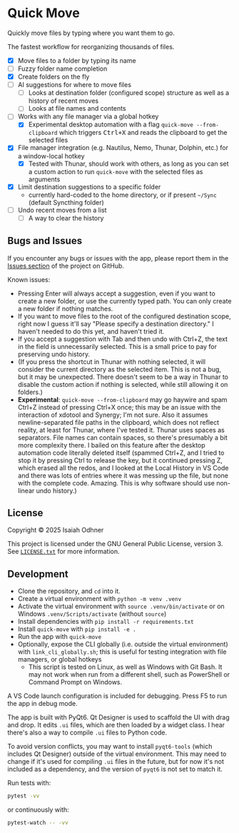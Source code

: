 # Quick Move

Quickly move files by typing where you want them to go.

The fastest workflow for reorganizing thousands of files.

- [x] Move files to a folder by typing its name
- [ ] Fuzzy folder name completion
- [x] Create folders on the fly
- [ ] AI suggestions for where to move files
  - [ ] Looks at destination folder (configured scope) structure as well as a history of recent moves
  - [ ] Looks at file names and contents
- [ ] Works with any file manager via a global hotkey
  - [x] Experimental desktop automation with a flag `quick-move --from-clipboard` which triggers <kbd>Ctrl+X</kbd> and reads the clipboard to get the selected files
- [x] File manager integration (e.g. Nautilus, Nemo, Thunar, Dolphin, etc.) for a window-local hotkey
  - [x] Tested with Thunar, should work with others, as long as you can set a custom action to run `quick-move` with the selected files as arguments
- [x] Limit destination suggestions to a specific folder
  - currently hard-coded to the home directory, or if present `~/Sync` (default Syncthing folder)
- [ ] Undo recent moves from a list
  - [ ] A way to clear the history

## Bugs and Issues

If you encounter any bugs or issues with the app, please report them in the [Issues section](https://github.com/1j01/quick-move/issues) of the project on GitHub.

Known issues:
- Pressing Enter will always accept a suggestion, even if you want to create a new folder, or use the currently typed path. You can only create a new folder if nothing matches.
- If you want to move files to the root of the configured destination scope, right now I guess it'll say "Please specify a destination directory."
  I haven't needed to do this yet, and haven't tried it.
- If you accept a suggestion with Tab and then undo with Ctrl+Z, the text in the field is unnecessarily selected. This is a small price to pay for preserving undo history.
- (If you press the shortcut in Thunar with nothing selected, it will consider the current directory as the selected item. This is not a bug, but it may be unexpected. There doesn't seem to be a way in Thunar to disable the custom action if nothing is selected, while still allowing it on folders.)
- **Experimental**: `quick-move --from-clipboard` may go haywire and spam Ctrl+Z instead of pressing Ctrl+X once; this may be an issue with the interaction of xdotool and Synergy; I'm not sure. Also it assumes newline-separated file paths in the clipboard, which does not reflect reality, at least for Thunar, where I've tested it. Thunar uses spaces as separators. File names can contain spaces, so there's presumably a bit more complexity there. I bailed on this feature after the desktop automation code literally deleted itself (spammed Ctrl+Z, and I tried to stop it by pressing Ctrl to release the key, but it continued pressing Z, which erased all the redos, and I looked at the Local History in VS Code and there was lots of entries where it was messing up the file, but none with the complete code. Amazing. This is why software should use non-linear undo history.)

## License

Copyright © 2025 Isaiah Odhner

This project is licensed under the GNU General Public License, version 3. See [`LICENSE.txt`](https://github.com/1j01/quick-move/blob/main/LICENSE.txt) for more information.

## Development

- Clone the repository, and `cd` into it.
- Create a virtual environment with `python -m venv .venv`
- Activate the virtual environment with `source .venv/bin/activate` or on Windows `.venv/Scripts/activate` (without `source`)
- Install dependencies with `pip install -r requirements.txt`
- Install `quick-move` with `pip install -e .`
- Run the app with `quick-move`
- Optionally, expose the CLI globally (i.e. outside the virtual environment) with `link_cli_globally.sh`; this is useful for testing integration with file managers, or global hotkeys
  - This script is tested on Linux, as well as Windows with Git Bash. It may not work when run from a different shell, such as PowerShell or Command Prompt on Windows.

A VS Code launch configuration is included for debugging. Press F5 to run the app in debug mode.

The app is built with PyQt6. Qt Designer is used to scaffold the UI with drag and drop. It edits `.ui` files, which are then loaded by a widget class.
I hear there's also a way to compile `.ui` files to Python code.

To avoid version conflicts, you may want to install `pyqt6-tools` (which includes Qt Designer) outside of the virtual environment. This may need to change if it's used for compiling `.ui` files in the future, but for now it's not included as a dependency, and the version of `pyqt6` is not set to match it.

Run tests with:
```bash
pytest -vv
```
or continuously with:
```bash
pytest-watch -- -vv
```

